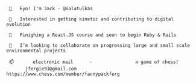      👋   Eyo! I'm Jack - @Valatulkas
     
     👀   Interested in getting kinetic and contributing to digital evolution
     
     🌱   Finighing a React.JS course and soon to begin Ruby & Rails
     
     💞️   I’m looking to collaborate on progressing large and small scale environmental projects
     
     📫       electronic mail      -                a game of chess!
           jfergie93@gmail.com         https://www.chess.com/member/fannypackferg

<!---
Valatulkas/Valatulkas is a ✨ special ✨ repository because its `README.md` (this file) appears on your GitHub profile.
You can click the Preview link to take a look at your changes.
--->

